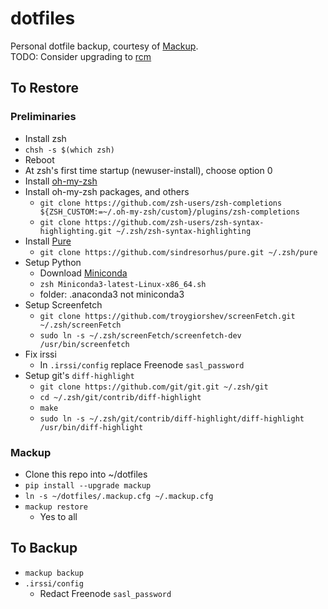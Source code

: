 # dotfiles
Personal dotfile backup, courtesy of [Mackup](https://github.com/lra/mackup).  
TODO: Consider upgrading to [rcm](https://github.com/thoughtbot/rcm)

## To Restore

### Preliminaries

* Install zsh
* `chsh -s $(which zsh)`
* Reboot
* At zsh's first time startup (newuser-install), choose option 0
* Install [oh-my-zsh](https://github.com/ohmyzsh/ohmyzsh)
* Install oh-my-zsh packages, and others
  * `git clone https://github.com/zsh-users/zsh-completions ${ZSH_CUSTOM:=~/.oh-my-zsh/custom}/plugins/zsh-completions`
  * `git clone https://github.com/zsh-users/zsh-syntax-highlighting.git ~/.zsh/zsh-syntax-highlighting`
* Install [Pure](https://github.com/sindresorhus/pure)
  * `git clone https://github.com/sindresorhus/pure.git ~/.zsh/pure`
* Setup Python
  * Download [Miniconda](https://docs.conda.io/en/latest/miniconda.html#linux-installers)
  * `zsh Miniconda3-latest-Linux-x86_64.sh`
  * folder: .anaconda3 not miniconda3
* Setup Screenfetch
  * `git clone https://github.com/troygiorshev/screenFetch.git ~/.zsh/screenFetch`
  * `sudo ln -s ~/.zsh/screenFetch/screenfetch-dev /usr/bin/screenfetch`
* Fix irssi
  * In `.irssi/config` replace Freenode `sasl_password`
* Setup git's `diff-highlight`
  * `git clone https://github.com/git/git.git ~/.zsh/git`
  * `cd ~/.zsh/git/contrib/diff-highlight`
  * `make`
  * `sudo ln -s ~/.zsh/git/contrib/diff-highlight/diff-highlight /usr/bin/diff-highlight`

### Mackup

* Clone this repo into ~/dotfiles
* `pip install --upgrade mackup`
* `ln -s ~/dotfiles/.mackup.cfg ~/.mackup.cfg`
* `mackup restore`
  * Yes to all

## To Backup

* `mackup backup`
* `.irssi/config`
  * Redact Freenode `sasl_password`
